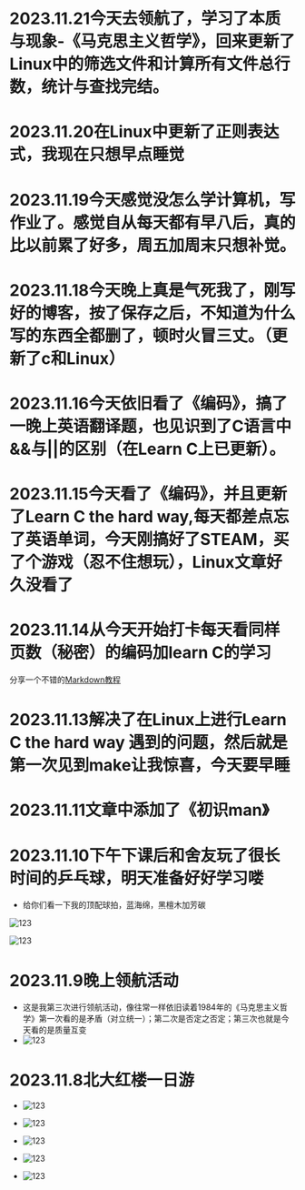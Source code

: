 # 2023.11.21今天去领航了，学习了本质与现象-《马克思主义哲学》，回来更新了Linux中的筛选文件和计算所有文件总行数，统计与查找完结。

# 2023.11.20在Linux中更新了正则表达式，我现在只想早点睡觉

# 2023.11.19今天感觉没怎么学计算机，写作业了。感觉自从每天都有早八后，真的比以前累了好多，周五加周末只想补觉。

# 2023.11.18今天晚上真是气死我了，刚写好的博客，按了保存之后，不知道为什么写的东西全都删了，顿时火冒三丈。（更新了c和Linux） 

# 2023.11.16今天依旧看了《编码》，搞了一晚上英语翻译题，也见识到了C语言中&&与||的区别（在Learn C上已更新）。

# 2023.11.15今天看了《编码》，并且更新了Learn C the hard way,每天都差点忘了英语单词，今天刚搞好了STEAM，买了个游戏（忍不住想玩），Linux文章好久没看了

# 2023.11.14从今天开始打卡每天看同样页数（秘密）的编码加learn C的学习

分享一个不错的[Markdown教程]( https://b23.tv/QHo5ho3)

# 2023.11.13解决了在Linux上进行Learn C the hard way 遇到的问题，然后就是第一次见到make让我惊喜，今天要早睡

# 2023.11.11文章中添加了《初识man》

# 2023.11.10下午下课后和舍友玩了很长时间的乒乓球，明天准备好好学习喽

- 给你们看一下我的顶配球拍，蓝海绵，黑檀木加芳碳



![123](index/11101.jpg)

![123](index/11102.jpg)

# 2023.11.9晚上领航活动

- 这是我第三次进行领航活动，像往常一样依旧读着1984年的《马克思主义哲学》第一次看的是矛盾（对立统一）；第二次是否定之否定；第三次也就是今天看的是质量互变
- ![123](index/11096.jpg)

# 2023.11.8北大红楼一日游

- ![123](index/81.jpg)

- ![123](index/82.jpg)

- ![123](index/83.jpg)

- ![123](index/84.jpg)

- ![123](index/85.jpg)

